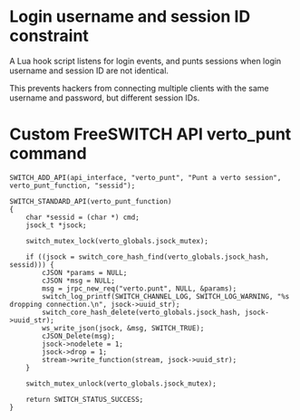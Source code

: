 # Login username and session ID constraint

A Lua hook script
listens for login events,
and punts sessions
when login username and session ID
are not identical.

This prevents hackers
from connecting multiple clients
with the same username and password,
but different session IDs.


# Custom FreeSWITCH API verto_punt command

```
SWITCH_ADD_API(api_interface, "verto_punt", "Punt a verto session", verto_punt_function, "sessid");

SWITCH_STANDARD_API(verto_punt_function)
{
	char *sessid = (char *) cmd;
	jsock_t *jsock;

	switch_mutex_lock(verto_globals.jsock_mutex);

	if ((jsock = switch_core_hash_find(verto_globals.jsock_hash, sessid))) {
		cJSON *params = NULL;
		cJSON *msg = NULL;
		msg = jrpc_new_req("verto.punt", NULL, &params);
		switch_log_printf(SWITCH_CHANNEL_LOG, SWITCH_LOG_WARNING, "%s dropping connection.\n", jsock->uuid_str);
		switch_core_hash_delete(verto_globals.jsock_hash, jsock->uuid_str);
		ws_write_json(jsock, &msg, SWITCH_TRUE);
		cJSON_Delete(msg);
		jsock->nodelete = 1;
		jsock->drop = 1;
		stream->write_function(stream, jsock->uuid_str);
	}

	switch_mutex_unlock(verto_globals.jsock_mutex);

	return SWITCH_STATUS_SUCCESS;
}
```
